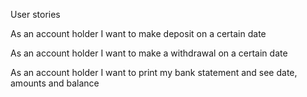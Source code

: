 User stories

As an account holder
I want to make deposit on a certain date

As an account holder
I want to make a withdrawal on a certain date

As an account holder
I want to print my bank statement and see date, amounts and balance
